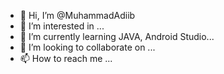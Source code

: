 - 👋 Hi, I’m @MuhammadAdiib
- 👀 I’m interested in ...
- 🌱 I’m currently learning JAVA, Android Studio...
- 💞️ I’m looking to collaborate on ...
- 📫 How to reach me ...

<!---
vorschit/vorschit is a ✨ special ✨ repository because its `README.md` (this file) appears on your GitHub profile.
You can click the Preview link to take a look at your changes.
--->
